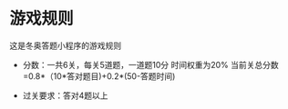 # 游戏规则

这是冬奥答题小程序的游戏规则

- 分数：一共6关，每关5道题，一道题10分  时间权重为20%
  当前关总分数=0.8\*（10\*答对题目)+0.2\*(50-答题时间)

- 过关要求：答对4题以上





